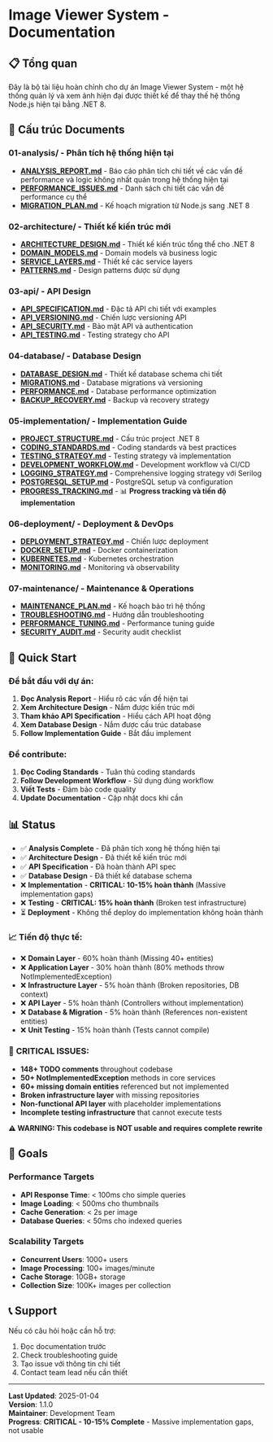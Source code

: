 # Image Viewer System - Documentation

## 📋 Tổng quan

Đây là bộ tài liệu hoàn chỉnh cho dự án Image Viewer System - một hệ thống quản lý và xem ảnh hiện đại được thiết kế để thay thế hệ thống Node.js hiện tại bằng .NET 8.

## 📁 Cấu trúc Documents

### 01-analysis/ - Phân tích hệ thống hiện tại
- **[ANALYSIS_REPORT.md](01-analysis/ANALYSIS_REPORT.md)** - Báo cáo phân tích chi tiết về các vấn đề performance và logic không nhất quán trong hệ thống hiện tại
- **[PERFORMANCE_ISSUES.md](01-analysis/PERFORMANCE_ISSUES.md)** - Danh sách chi tiết các vấn đề performance cụ thể
- **[MIGRATION_PLAN.md](01-analysis/MIGRATION_PLAN.md)** - Kế hoạch migration từ Node.js sang .NET 8

### 02-architecture/ - Thiết kế kiến trúc mới
- **[ARCHITECTURE_DESIGN.md](02-architecture/ARCHITECTURE_DESIGN.md)** - Thiết kế kiến trúc tổng thể cho .NET 8
- **[DOMAIN_MODELS.md](02-architecture/DOMAIN_MODELS.md)** - Domain models và business logic
- **[SERVICE_LAYERS.md](02-architecture/SERVICE_LAYERS.md)** - Thiết kế các service layers
- **[PATTERNS.md](02-architecture/PATTERNS.md)** - Design patterns được sử dụng

### 03-api/ - API Design
- **[API_SPECIFICATION.md](03-api/API_SPECIFICATION.md)** - Đặc tả API chi tiết với examples
- **[API_VERSIONING.md](03-api/API_VERSIONING.md)** - Chiến lược versioning API
- **[API_SECURITY.md](03-api/API_SECURITY.md)** - Bảo mật API và authentication
- **[API_TESTING.md](03-api/API_TESTING.md)** - Testing strategy cho API

### 04-database/ - Database Design
- **[DATABASE_DESIGN.md](04-database/DATABASE_DESIGN.md)** - Thiết kế database schema chi tiết
- **[MIGRATIONS.md](04-database/MIGRATIONS.md)** - Database migrations và versioning
- **[PERFORMANCE.md](04-database/PERFORMANCE.md)** - Database performance optimization
- **[BACKUP_RECOVERY.md](04-database/BACKUP_RECOVERY.md)** - Backup và recovery strategy

### 05-implementation/ - Implementation Guide
- **[PROJECT_STRUCTURE.md](05-implementation/PROJECT_STRUCTURE.md)** - Cấu trúc project .NET 8
- **[CODING_STANDARDS.md](05-implementation/CODING_STANDARDS.md)** - Coding standards và best practices
- **[TESTING_STRATEGY.md](05-implementation/TESTING_STRATEGY.md)** - Testing strategy và implementation
- **[DEVELOPMENT_WORKFLOW.md](05-implementation/DEVELOPMENT_WORKFLOW.md)** - Development workflow và CI/CD
- **[LOGGING_STRATEGY.md](05-implementation/LOGGING_STRATEGY.md)** - Comprehensive logging strategy với Serilog
- **[POSTGRESQL_SETUP.md](05-implementation/POSTGRESQL_SETUP.md)** - PostgreSQL setup và configuration
- **[PROGRESS_TRACKING.md](05-implementation/PROGRESS_TRACKING.md)** - 📊 **Progress tracking và tiến độ implementation**

### 06-deployment/ - Deployment & DevOps
- **[DEPLOYMENT_STRATEGY.md](06-deployment/DEPLOYMENT_STRATEGY.md)** - Chiến lược deployment
- **[DOCKER_SETUP.md](06-deployment/DOCKER_SETUP.md)** - Docker containerization
- **[KUBERNETES.md](06-deployment/KUBERNETES.md)** - Kubernetes orchestration
- **[MONITORING.md](06-deployment/MONITORING.md)** - Monitoring và observability

### 07-maintenance/ - Maintenance & Operations
- **[MAINTENANCE_PLAN.md](07-maintenance/MAINTENANCE_PLAN.md)** - Kế hoạch bảo trì hệ thống
- **[TROUBLESHOOTING.md](07-maintenance/TROUBLESHOOTING.md)** - Hướng dẫn troubleshooting
- **[PERFORMANCE_TUNING.md](07-maintenance/PERFORMANCE_TUNING.md)** - Performance tuning guide
- **[SECURITY_AUDIT.md](07-maintenance/SECURITY_AUDIT.md)** - Security audit checklist

## 🚀 Quick Start

### Để bắt đầu với dự án:

1. **Đọc Analysis Report** - Hiểu rõ các vấn đề hiện tại
2. **Xem Architecture Design** - Nắm được kiến trúc mới
3. **Tham khảo API Specification** - Hiểu cách API hoạt động
4. **Xem Database Design** - Nắm được cấu trúc database
5. **Follow Implementation Guide** - Bắt đầu implement

### Để contribute:

1. **Đọc Coding Standards** - Tuân thủ coding standards
2. **Follow Development Workflow** - Sử dụng đúng workflow
3. **Viết Tests** - Đảm bảo code quality
4. **Update Documentation** - Cập nhật docs khi cần

## 📊 Status

- ✅ **Analysis Complete** - Đã phân tích xong hệ thống hiện tại
- ✅ **Architecture Design** - Đã thiết kế kiến trúc mới
- ✅ **API Specification** - Đã hoàn thành API spec
- ✅ **Database Design** - Đã thiết kế database schema
- ❌ **Implementation** - **CRITICAL: 10-15% hoàn thành** (Massive implementation gaps)
- ❌ **Testing** - **CRITICAL: 15% hoàn thành** (Broken test infrastructure)
- ⏳ **Deployment** - Không thể deploy do implementation không hoàn thành

### 📈 **Tiến độ thực tế:**
- ❌ **Domain Layer** - 60% hoàn thành (Missing 40+ entities)
- ❌ **Application Layer** - 30% hoàn thành (80% methods throw NotImplementedException)
- ❌ **Infrastructure Layer** - 5% hoàn thành (Broken repositories, DB context)
- ❌ **API Layer** - 5% hoàn thành (Controllers without implementation)
- ❌ **Database & Migration** - 5% hoàn thành (References non-existent entities)
- ❌ **Unit Testing** - 15% hoàn thành (Tests cannot compile)

### 🚨 **CRITICAL ISSUES:**
- **148+ TODO comments** throughout codebase
- **50+ NotImplementedException** methods in core services
- **60+ missing domain entities** referenced but not implemented
- **Broken infrastructure layer** with missing repositories
- **Non-functional API layer** with placeholder implementations
- **Incomplete testing infrastructure** that cannot execute tests

**⚠️ WARNING: This codebase is NOT usable and requires complete rewrite**

## 🎯 Goals

### Performance Targets
- **API Response Time**: < 100ms cho simple queries
- **Image Loading**: < 500ms cho thumbnails
- **Cache Generation**: < 2s per image
- **Database Queries**: < 50ms cho indexed queries

### Scalability Targets
- **Concurrent Users**: 1000+ users
- **Image Processing**: 100+ images/minute
- **Cache Storage**: 10GB+ storage
- **Collection Size**: 100K+ images per collection

## 📞 Support

Nếu có câu hỏi hoặc cần hỗ trợ:
1. Đọc documentation trước
2. Check troubleshooting guide
3. Tạo issue với thông tin chi tiết
4. Contact team lead nếu cần thiết

---

**Last Updated**: 2025-01-04  
**Version**: 1.1.0  
**Maintainer**: Development Team  
**Progress**: **CRITICAL - 10-15% Complete** - Massive implementation gaps, not usable
